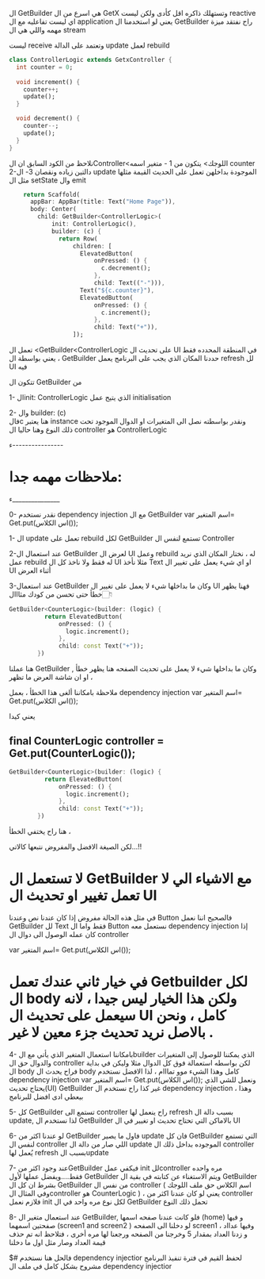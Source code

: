 
ال GetBuilder  هي اسرع من ال GetX وتستهلك ذاكره اقل كأدى ولكن ليست reactive اي ليست تفاعليه مع ال application يعني لو استخدمنا ال GetBuilder  راح نفتقد ميزة مهمه واللي هي ال stream

ليست receive وتعتمد على الدالة update لعمل rebuild 
```dart
class ControllerLogic extends GetxController {
  int counter = 0;
  
  void increment() {
    counter++;
    update();
  }

  void decrement() {
    counter--;
    update();
  }
}
```
نلاحظ من الكود السابق 
ان الController<اللوجك> يتكون من 
1 - متغير اسمه counter
2-دالتين زياده ونقصان
3- ال update الموجودة بداخلهن تعمل على الحديث القيمة مثلها مثل ال setState وال emit


```dart
    return Scaffold(
      appBar: AppBar(title: Text("Home Page")),
      body: Center(
        child: GetBuilder<ControllerLogic>(
            init: ControllerLogic(),
            builder: (c) {
              return Row(
                  children: [
                    ElevatedButton(
                        onPressed: () {
                          c.decrement();
                        },
                        child: Text(("-"))),
                    Text("${c.counter}"),
                    ElevatedButton(
                        onPressed: () {
                          c.increment();
                        },
                        child: Text("+")),
                  ]);
```
        
تعمل ال <GetBuilder<ControllerLogic على تحديث ال UI في المنطقة المحدده فقط ، يعني بواسطة ال GetBuilder حددنا المكان الذي يجب على البرنامج يعمل refresh لل UI فيه

تتكون ال GetBuilder من 

1- الinit: ControllerLogic الذي يتيح عمل initialisation 

2- وال builder: (c)  
فالc هنا يعتبر instance ونقدر بواسطته نصل الى المتغيرات او الدوال الموجود تحت ذلك النوع وهنا حاليا ال controller هو ControllerLogic



ء----------------
# ملاحظات مهمه جدا: 
ء_______________

0- نقدر نستخدم dependency injection مع ال GetBuilder 
 var اسم المتغير= Get.put(اس الكلاس());

1- ال update تعمل على rebuild لكل GetBuilder تستمع لنفس ال Controller

2-عند استعمال ال GetBuilder لعرض ال UI وعمل rebuild له ، نختار المكان الذي نريد عمل rebuild له فقط ولا ناخذ كل ال UI مثلا نأخذ Text او اي شيء يعمل على تغيير ال UI أثناء العرض

3-عند استعمال GetBuilder وكان ما بداخلها شيء لا يعمل على تغيير ال UI فهنا يظهر خطأ حتى تحسن من كودك
مثااال👇🏻
```dart
GetBuilder<CounterLogic>(builder: (logic) {
          return ElevatedButton(
              onPressed: () {
                logic.increment();
              },
              child: const Text("+"));
        })
```
هنا عملنا GetBuilder وكان ما بداخلها شيء لا يعمل على تحديث الصفحه هنا يظهر خطأ , او ان شاشة العرض ما تظهر ، 

ملاحظة بامكاننا ألغى هذا الخطأ ، بعمل dependency injection 
var اسم المتغير= Get.put(اس الكلاس());

يعني كيدا

final CounterLogic controller = Get.put(CounterLogic());
-------
```dart
GetBuilder<CounterLogic>(builder: (logic) {
          return ElevatedButton(
              onPressed: () {
                logic.increment();
              },
              child: const Text("+"));
        })
```
هنا راح يختفي الخطأ ، 

لكن الصيغة الافضل والمفروض نتبعها كالاتي...!!

# لا تستعمل ال GetBuilder  مع الاشياء الي لا تعمل تغيير او تحديث ال UI

في مثل هذه الحالة مفروض إذا كان عندنا نص وعندنا Button فالصحيح اننا نعمل GetBuilder لل Text فقط واما ال Button نستعمل معه  dependency injection إذا كان عمله الوصول الى دوال ال controller 

var اسم المتغير= Get.put(اس الكلاس());

# في خيار ثاني عندك تعمل Getbuilder لكل ال body ولكن هذا الخيار ليس جيدا ، لانه سيعمل على تحديث ال UI كامل ، ونحن بالاصل نريد تحديث جزء معين لا غير .

4- بامكاننا استعمال المتغير الذي يأتي مع الbuilder الذي يمكننا للوصول إلى المتغيرات والدوال حق ال controller لكن بواسطه استعمالة فوق كل الدوال مثلا وليكن في بداية ال body فراح يحدث ال body كامل وهذا الشيء موو تمااام ، لذا الافضل نستخدم dependency injection 
var اسم المتغير= Get.put(اس الكلاس());
ونعمل للشي الذي يحتاج تحديث(UI) GetBuilder  غير كذا راح نستخدم ال dependency injection ، وهذا بيعطي ادى  افضل للبرنامج

5- كل GetBuilder تستمع الى controller راح ينعمل لها refresh بسبب دالة ال update, لذا نستخدم ال GetBuilder بالاماكن التي تحتاج تحديث او تغيير في ال UI

6- لو عندنا اكثر من GetBuilder فاول ما يصير update فان كل GetBuilder التي تستمع لنفس ال controller اللي صار من دالة ال update الموجوده بداخل ذلك ال controller يُعمل لها refresh بسبب الupdate

7- عند وجود اكثر منGetBuilder فيكفي عمل init للcontroller مره واحده فقط....ويفضل عملها لأول GetBuilder ويتم الاستغناء عن كتابته في بقية ال GetBuilder بشرط ان كل ال GetBuilder من نفس ال controller ( اسم الكلاس حق ملف اللوجك وفي المثال الcontroller هو  CounterLogic ) ، يعني لو كان عندنا اكثر من controller فلازم نعمل init لكل نوع مره واحد في ال GetBuilder تحمل ذلك النوع

8- عند استعمال متغير ال GetBuilder, فلو كانت عندنا 
صفحه اسمها (home) و فيها 
صفحتين اسمهما (screen1 and screen2 )
لو دخلنا الى الصفحه screen1 وفيها عدااد ، و زدنا العداد بمقدار 5 وخرجنا من الصفحه ورجعنا لها مره أخرى ، فتلاحظ انه تم حذف قيمة العداد وصار مثل اول ما دخلنا

$# فالحل هنا نستخدم dependency injectior لحفظ القيم في فترة تنفيذ البرنامج مشروح بشكل كامل في ملف
ال  dependency injectior


```
